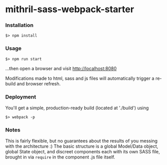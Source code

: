# mithril-sass-webpack-starter  

### Installation
```
$> npm install
```
### Usage
```
$> npm run start
```
...then open a browser and visit [http://localhost:8080]()  

Modifications made to html, sass and js files will automatically trigger a re-build and browser refresh.

### Deployment
You'll get a simple, production-ready build (located at './build') using
```
$> webpack -p
```

### Notes
This is fairly flexible, but no guarantees about the results of you messing with the architecture :) The basic structure is a global Model/Data object, global State object, and discreet components each with its own SASS file, brought in via ```require``` in the component .js file itself.
